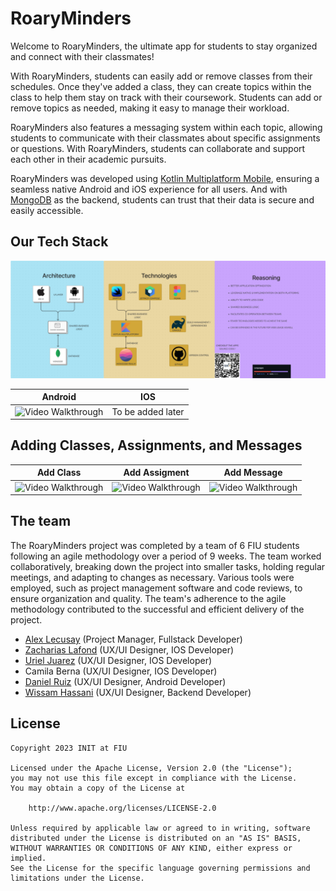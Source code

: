 # RoaryMinders
Welcome to RoaryMinders, the ultimate app for students to stay organized and connect with their classmates!

With RoaryMinders, students can easily add or remove classes from their schedules. Once they've added a class, they can create topics within the class to help them stay on track with their coursework. Students can add or remove topics as needed, making it easy to manage their workload.

RoaryMinders also features a messaging system within each topic, allowing students to communicate with their classmates about specific assignments or questions. With RoaryMinders, students can collaborate and support each other in their academic pursuits.

RoaryMinders was developed using [Kotlin Multiplatform Mobile](https://kotlinlang.org/lp/mobile/), ensuring a seamless native Android and iOS experience for all users. And with [MongoDB](https://www.mongodb.com/) as the backend, students can trust that their data is secure and easily accessible.

## Our Tech Stack

![alt text](https://github.com/AlexLecusay/MobileBuild2023/blob/main/mobile%20dev.png)

| Android  | IOS |
| ------------- |:-------------:|
| <img src='https://media.giphy.com/media/VsGpzK9OBxcf3azGzj/giphy.gif' title='Video Walkthrough' width='' alt='Video Walkthrough' />      | To be added later     |  

## Adding Classes, Assignments, and Messages

| Add Class  | Add Assigment | Add Message |
| ------------- |:-------------:|:-------------:|
| <img src='https://media.giphy.com/media/IZnz8xp5R9v5LBAYVg/giphy.gif' title='Video Walkthrough' width='' alt='Video Walkthrough' />      | <img src='https://media.giphy.com/media/08KuJP1mFtgC3Un31D/giphy.gif' title='Video Walkthrough' width='' alt='Video Walkthrough' />     |   <img src='https://media.giphy.com/media/v1.Y2lkPTc5MGI3NjExZTZjOTBmMTAyMDVhNDllNjA5NTRlNWYwYjA5Yjg5MmY5NmM3ZDc3NCZjdD1n/J6nCQLhZ68q7B6U9i8/giphy.gif' title='Video Walkthrough' width='' alt='Video Walkthrough' />   |


## The team
The RoaryMinders project was completed by a team of 6 FIU students following an agile methodology over a period of 9 weeks. The team worked collaboratively, breaking down the project into smaller tasks, holding regular meetings, and adapting to changes as necessary. Various tools were employed, such as project management software and code reviews, to ensure organization and quality. The team's adherence to the agile methodology contributed to the successful and efficient delivery of the project.
- [Alex Lecusay](https://www.linkedin.com/in/alexlecusay/) (Project Manager, Fullstack Developer)
- [Zacharias Lafond](https://www.linkedin.com/in/zacharias-lafond/) (UX/UI Designer, IOS Developer)
- [Uriel Juarez](https://www.linkedin.com/in/uriel-juarez/) (UX/UI Designer, IOS Developer)
- Camila Berna (UX/UI Designer, IOS Developer)
- [Daniel Ruiz](https://www.linkedin.com/in/danielruizfiu/) (UX/UI Designer, Android Developer)
- [Wissam Hassani](https://www.linkedin.com/in/wissam-hassani/) (UX/UI Designer, Backend Developer)

## License

    Copyright 2023 INIT at FIU

    Licensed under the Apache License, Version 2.0 (the "License");
    you may not use this file except in compliance with the License.
    You may obtain a copy of the License at

        http://www.apache.org/licenses/LICENSE-2.0

    Unless required by applicable law or agreed to in writing, software
    distributed under the License is distributed on an "AS IS" BASIS,
    WITHOUT WARRANTIES OR CONDITIONS OF ANY KIND, either express or implied.
    See the License for the specific language governing permissions and
    limitations under the License.
